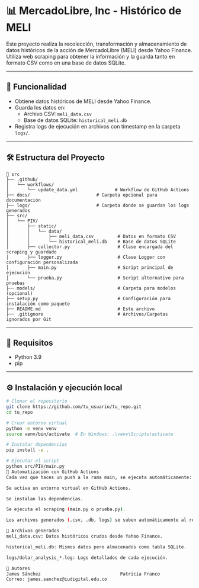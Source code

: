 # 📊 MercadoLibre, Inc - Histórico de MELI

Este proyecto realiza la recolección, transformación y almacenamiento de datos históricos de la acción de MercadoLibre (MELI) desde Yahoo Finance. Utiliza web scraping para obtener la información y la guarda tanto en formato CSV como en una base de datos SQLite.

---

## 🚀 Funcionalidad

- Obtiene datos históricos de MELI desde Yahoo Finance.
- Guarda los datos en:
  - Archivo CSV: `meli_data.csv`
  - Base de datos SQLite: `historical_meli.db`
- Registra logs de ejecución en archivos con timestamp en la carpeta `logs/`.


---

## 🛠️ Estructura del Proyecto

```
📁 src
├── .github/
│   └── workflows/
│       └── update_data.yml              # Workflow de GitHub Actions
├── docs/                         # Carpeta opcional para documentación
├── logs/                         # Carpeta donde se guardan los logs generados
├── src/
│   └── PIV/
│       ├── static/
│       │   └── data/
│       │       ├── meli_data.csv         # Datos en formato CSV
│       │       └── historical_meli.db    # Base de datos SQLite
│       ├── collector.py                  # Clase encargada del scraping y guardado
│       ├── logger.py                     # Clase Logger con configuración personalizada
│       ├── main.py                       # Script principal de ejecución
│       └── prueba.py                     # Script alternativo para pruebas
├── models/                               # Carpeta para modelos (opcional)
├── setup.py                              # Configuración para instalación como paquete
├── README.md                             # Este archivo
├── .gitignore                            # Archivos/Carpetas ignorados por Git
```




---

## 📄 Requisitos

- Python 3.9
- pip

---

## ⚙️ Instalación y ejecución local

```bash
# Clonar el repositorio
git clone https://github.com/tu_usuario/tu_repo.git
cd tu_repo

# Crear entorno virtual
python -m venv venv
source venv/bin/activate  # En Windows: .\venv\Scripts\activate

# Instalar dependencias
pip install -e .

# Ejecutar el script
python src/PIV/main.py
🔁 Automatización con GitHub Actions
Cada vez que haces un push a la rama main, se ejecuta automáticamente:

Se activa un entorno virtual en GitHub Actions.

Se instalan las dependencias.

Se ejecuta el scraping (main.py o prueba.py).

Los archivos generados (.csv, .db, logs) se suben automáticamente al repositorio si hay cambios.

📂 Archivos generados
meli_data.csv: Datos históricos crudos desde Yahoo Finance.

historical_meli.db: Mismos datos pero almacenados como tabla SQLite.

logs/dolar_analysis_*.log: Logs detallados de cada ejecución.

👤 Autores
James Sánchez                              Patricia Franco
Correo: james.sanchez@iudigital.edu.co     

